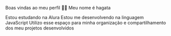 Boas vindas ao meu perfil 💙💙
Meu nome é hagata

Estou estudando na Alura
Estou me desenvolvendo na linguagem JavaScript
Utilizo esse espaço para minha organização e compartilhamento dos meu projetos desenvolvidos
